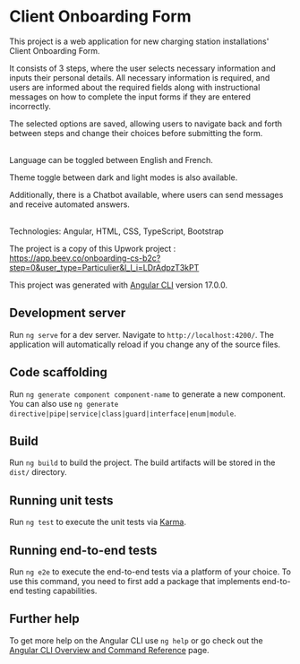 # Client Onboarding Form

This project is a web application for new charging station installations' Client Onboarding Form. 

It consists of 3 steps, where the user selects necessary information and inputs their personal details. All necessary information is required, and users are informed about the required fields along with instructional messages on how to complete the input forms if they are entered incorrectly.

The selected options are saved, allowing users to navigate back and forth between steps and change their choices before submitting the form.

<br>
Language can be toggled between English and French.

Theme toggle between dark and light modes is also available.

Additionally, there is a Chatbot available, where users can send messages and receive automated answers.

<br>
Technologies: Angular, HTML, CSS, TypeScript, Bootstrap
<br>

The project is a copy of this Upwork project : https://app.beev.co/onboarding-cs-b2c?step=0&user_type=Particulier&l_l_i=LDrAdpzT3kPT

This project was generated with [Angular CLI](https://github.com/angular/angular-cli) version 17.0.0.

## Development server

Run `ng serve` for a dev server. Navigate to `http://localhost:4200/`. The application will automatically reload if you change any of the source files.

## Code scaffolding

Run `ng generate component component-name` to generate a new component. You can also use `ng generate directive|pipe|service|class|guard|interface|enum|module`.

## Build

Run `ng build` to build the project. The build artifacts will be stored in the `dist/` directory.

## Running unit tests

Run `ng test` to execute the unit tests via [Karma](https://karma-runner.github.io).

## Running end-to-end tests

Run `ng e2e` to execute the end-to-end tests via a platform of your choice. To use this command, you need to first add a package that implements end-to-end testing capabilities.

## Further help

To get more help on the Angular CLI use `ng help` or go check out the [Angular CLI Overview and Command Reference](https://angular.io/cli) page.
